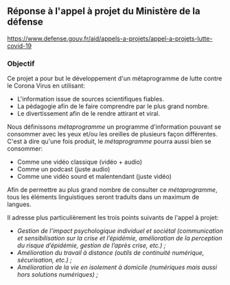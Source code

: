 ## Réponse à l'appel à projet du Ministère de la défense

<https://www.defense.gouv.fr/aid/appels-a-projets/appel-a-projets-lutte-covid-19>

### Objectif

Ce projet a pour but le développement d'un métaprogramme de lutte contre le Corona Virus en utilisant:
- L'information issue de sources scientifiques fiables.
- La pédagogie afin de le faire comprendre par le plus grand nombre.
- Le divertissement afin de le rendre attirant et viral.

Nous définissons _métaprogramme_ un programme d'information pouvant se consommer avec les yeux et/ou les oreilles de plusieurs façon différentes. C'est à dire qu'une fois produit, le _métaprogramme_ pourra aussi bien se consommer:

- Comme une vidéo classique (vidéo + audio)
- Comme un podcast (juste audio)
- Comme une vidéo sourd et malentendant (juste vidéo)

Afin de permettre au plus grand nombre de consulter ce _métaprogramme_, tous les éléments linguistiques seront traduits dans un maximum de langues.

Il adresse plus particulièrement les trois points suivants de l'appel à projet:

- _Gestion de l’impact psychologique individuel et sociétal (communication et sensibilisation sur la crise et l’épidémie, amélioration de la perception du risque d’épidémie, gestion de l’après crise, etc.) ;_
- _Amélioration du travail à distance (outils de continuité numérique, sécurisation, etc.) ;_
- _Amélioration de la vie en isolement à domicile (numériques mais aussi hors solutions numériques) ;_

